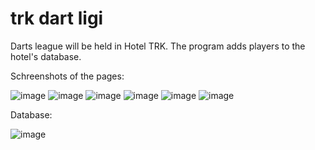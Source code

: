 # trk dart ligi
 Darts league will be held in Hotel TRK. The program adds players to the hotel's database.
 
 Schreenshots of the pages:
 
![image](https://user-images.githubusercontent.com/79101412/160186554-97d90766-6d54-4316-9e99-c817075d556e.png)
![image](https://user-images.githubusercontent.com/79101412/160186832-779e79e1-83e8-42cf-85fb-f2800dd8f38d.png)
![image](https://user-images.githubusercontent.com/79101412/160186849-9ba81a59-14d0-4926-94f4-fc0e2aac9791.png)
![image](https://user-images.githubusercontent.com/79101412/160186865-370b805a-02cc-40e8-8fd1-df1e5100da58.png)
![image](https://user-images.githubusercontent.com/79101412/160186878-610bceb0-3fd6-4731-ab35-1458df1f4c49.png)
![image](https://user-images.githubusercontent.com/79101412/160186893-1b58a00c-839f-4def-bb6e-61c03a151a32.png)

Database: 

![image](https://user-images.githubusercontent.com/79101412/160186978-d230403c-dbbc-411a-81bc-4c65491fb7cf.png)
